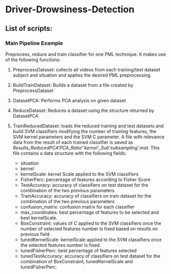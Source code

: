 # Driver-Drowsiness-Detection

## List of scripts:

### **Main Pipeline Example**
Preprocess, reduce and train classifier for one PML technique. It makes use of the following functions:

1. PreprocessDataset: collects all videos from each training/test dataset subject and situation and applies the desired PML preprocessing. 
    
2. BuildTrainDataset: Builds a dataset from a file created by PreprocessDataset
    
3. DatasetPCA: Performs PCA analysis on given dataset

4. ReduceDataset: Reduces a dataset using the structure returned by DatasetPCA

5. TrainReducedDataset: loads the reduced training and test datasets and build SVM classifiers modifying the number of training features, the SVM kernel parameters and the SVM C parameter.
    A file with relevance data from the result of each trained classifier is saved as *Results_ReducedPCA'PCA_Ratio''kernel'_Sub'subsampling'.mat*. 
    This file contains a data structure with the following fields:
      * situation
      * kernel
      * kernelScale: kernel Scale applied to the SVM classifiers
      * FisherPerc: percentage of features according to Fisher Score
      * TestAccuracy: accuracy of classifiers on test dataset for the combination of the two previous parameters
      * TrainAccuracy: accuracy of classifiers on train dataset for the combination of the two previous parameters
      * confusion_matrix: confusion matrix for each classifier
      * max_coordinates: best percentage of features to be selected and best kernelScale.
      * BoxConstraint: values of C applied to the SVM classifiers once the number of selected features number is fixed based on results on previous field.
      * tunedKernelScale: kernelScale applied to the SVM classifiers once the selected features number is fixed.
      * tunedFisherPerc: best percentage of features selected
      * tunedTestAccuracy: accuracy of classifiers on test dataset for the combination of BoxConstraint, tunedKernelScale and tunedFisherPerc.
